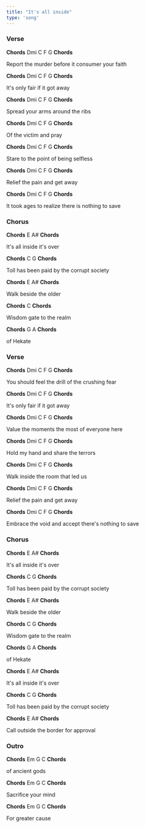 ```yaml
---
title: "It's all inside"
type: 'song'
---
```




### Verse

**Chords** Dmi C F G **Chords**

Report the murder before it consumer your faith

**Chords** Dmi C F G **Chords**

It's only fair if it got away

**Chords** Dmi C F G **Chords**

Spread your arms around the ribs

**Chords** Dmi C F G **Chords**

Of the victim and pray
  
**Chords** Dmi C F G **Chords**

Stare to the point of being selfless

**Chords** Dmi C F G **Chords**

Relief the pain and get away

**Chords** Dmi C F G **Chords**

It took ages to realize there is nothing to save

### Chorus

**Chords** E A# **Chords**

It's all inside it's over

**Chords** C G **Chords**

Toll has been paid by the corrupt society

**Chords** E A# **Chords**

Walk beside the older

**Chords** C **Chords**

Wisdom gate to the realm  

**Chords** G A **Chords**

of Hekate  

### Verse

**Chords** Dmi C F G **Chords**

You should feel the drill of the crushing fear  

**Chords** Dmi C F G **Chords**

It's only fair if it got away  

**Chords** Dmi C F G **Chords**

Value the moments the most of everyone here  
  
**Chords** Dmi C F G **Chords**

Hold my hand and share the terrors  

**Chords** Dmi C F G **Chords**

Walk inside the room that led us  

**Chords** Dmi C F G **Chords**

Relief the pain and get away  

**Chords** Dmi C F G **Chords**

Embrace the void and accept there's nothing to save  

### Chorus

**Chords** E A# **Chords**

It's all inside it's over  

**Chords** C G **Chords**

Toll has been paid by the corrupt society  
  
**Chords** E A# **Chords**

Walk beside the older  

**Chords** C G **Chords**

Wisdom gate to the realm  

**Chords** G A **Chords**

of Hekate  
  
**Chords** E A# **Chords**

It's all inside it's over  

**Chords** C G **Chords**

Toll has been paid by the corrupt society  
  
**Chords** E A# **Chords**

Call outside the border for approval  

### Outro

**Chords** Em G C **Chords**

of ancient gods  
  
**Chords** Em G C **Chords**

Sacrifice your mind  

**Chords** Em G C **Chords**

For greater cause  
